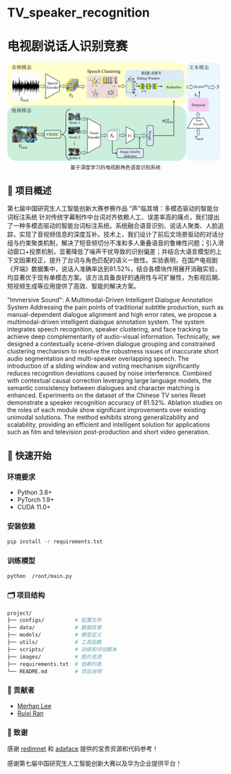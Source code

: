 # TV_speaker_recognition
# 电视剧说话人识别竞赛

<div align="center">
  <img src="./images/image1.png" alt="模型总览" width="1200">
  <br>
  <small>基于深度学习的电视剧角色语音识别系统</small>
</div>

## 📖 项目概述

第七届中国研究生人工智能创新大赛参赛作品
“声”临其境：多模态驱动的智能台词标注系统 
针对传统字幕制作中台词对齐依赖人工、误差率高的痛点，我们提出了一种多模态驱动的智能台词标注系统。系统融合语音识别、说话人聚类、人脸追踪，实现了音视频信息的深度互补。技术上，我们设计了前后文场景驱动的对话分组与约束聚类机制，解决了短音频切分不准和多人重叠语音的鲁棒性问题；引入滑动窗口+投票机制，显著降低了噪声干扰导致的识别偏差；并结合大语言模型的上下文因果校正，提升了台词与角色匹配的语义一致性。实验表明，在国产电视剧《开端》数据集中，说话人准确率达到81.52%，结合各模块作用展开消融实验，均显著优于现有单模态方案。该方法具备良好的通用性与可扩展性，为影视后期、短视频生成等应用提供了高效、智能的解决方案。 

"Immersive Sound": A Multimodal-Driven Intelligent Dialogue Annotation System
Addressing the pain points of traditional subtitle production, such as manual-dependent dialogue alignment and high error rates, we propose a multimodal-driven intelligent dialogue annotation system. The system integrates speech recognition, speaker clustering, and face tracking to achieve deep complementarity of audio-visual information. Technically, we designed a contextually scene-driven dialogue grouping and constrained clustering mechanism to resolve the robustness issues of inaccurate short audio segmentation and multi-speaker overlapping speech. The introduction of a sliding window and voting mechanism significantly reduces recognition deviations caused by noise interference. Combined with contextual causal correction leveraging large language models, the semantic consistency between dialogues and character matching is enhanced. Experiments on the dataset of the Chinese TV series Reset demonstrate a speaker recognition accuracy of 81.52%. Ablation studies on the roles of each module show significant improvements over existing unimodal solutions. The method exhibits strong generalizability and scalability, providing an efficient and intelligent solution for applications such as film and television post-production and short video generation.



## 🚀 快速开始

### 环境要求

- Python 3.8+
- PyTorch 1.9+
- CUDA 11.0+ 

### 安装依赖

```bash
pip install -r requirements.txt
```

### 训练模型
```bash
python  /root/main.py
```


### 🗂 项目结构
```bash
project/
├── configs/          # 配置文件
├── data/             # 数据目录
├── models/           # 模型定义
├── utils/            # 工具函数
├── scripts/          # 训练和评估脚本
├── images/           # 图片资源
├── requirements.txt  # 依赖列表
└── README.md         # 项目说明
```
### 👥 贡献者
- [Merhan Lee](https://github.com/qjmltz)
- [Ruixi Ran](https://github.com/MagiaClay)



### 🙏 致谢
感谢 [redimnet](https://github.com/redimnet) 和 [adaface](https://github.com/adaface) 提供的宝贵资源和代码参考！

感谢第七届中国研究生人工智能创新大赛以及华为企业提供平台！



